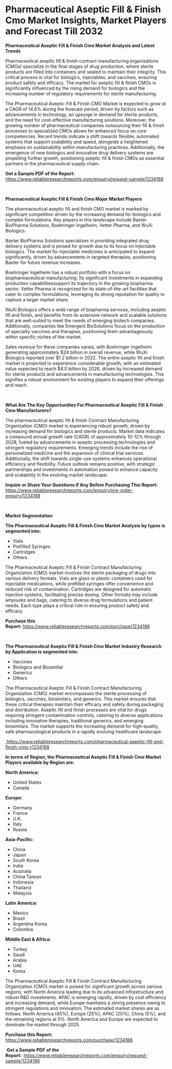 <p><h1>Pharmaceutical Aseptic Fill & Finish Cmo Market Insights, Market Players and Forecast Till 2032</h1></p><p><strong>Pharmaceutical Aseptic Fill & Finish Cmo Market Analysis and Latest Trends</strong></p>
<p><p>Pharmaceutical aseptic fill & finish contract manufacturing organizations (CMOs) specialize in the final stages of drug production, where sterile products are filled into containers and sealed to maintain their integrity. This critical process is vital for biologics, injectables, and vaccines, ensuring product safety and efficacy. The market for aseptic fill & finish CMOs is significantly influenced by the rising demand for biologics and the increasing number of regulatory requirements for sterile manufacturing.</p><p>The Pharmaceutical Aseptic Fill & Finish CMO Market is expected to grow at a CAGR of 14.6% during the forecast period, driven by factors such as advancements in technology, an upsurge in demand for sterile products, and the need for cost-effective manufacturing solutions. Moreover, the growing number of pharmaceutical companies outsourcing their fill & finish processes to specialized CMOs allows for enhanced focus on core competencies. Recent trends indicate a shift towards flexible, automated systems that support scalability and speed, alongside a heightened emphasis on sustainability within manufacturing practices. Additionally, the emergence of new biologics and innovative drug delivery systems are propelling further growth, positioning aseptic fill & finish CMOs as essential partners in the pharmaceutical supply chain.</p></p>
<p><strong>Get a Sample PDF of the Report:&nbsp;</strong> <a href="https://www.reliableresearchreports.com/enquiry/request-sample/1234188?utm_campaign=3512&utm_medium=2&utm_source=Github&utm_content=ia&utm_term=19042025&utm_id=pharmaceutical-aseptic-fill-finish-cmo">https://www.reliableresearchreports.com/enquiry/request-sample/1234188</a></p>
<p>&nbsp;</p>
<p><strong>Pharmaceutical Aseptic Fill & Finish Cmo Major Market Players</strong></p>
<p><p>The pharmaceutical aseptic fill and finish CMO market is marked by significant competition driven by the increasing demand for biologics and complex formulations. Key players in this landscape include Baxter BioPharma Solutions, Boehringer Ingelheim, Vetter Pharma, and WuXi Biologics. </p><p>Baxter BioPharma Solutions specializes in providing integrated drug delivery systems and is poised for growth due to its focus on injectable biologics. The market for injectable medicines is anticipated to expand significantly, driven by advancements in targeted therapies, positioning Baxter for future revenue increases.</p><p>Boehringer Ingelheim has a robust portfolio with a focus on biopharmaceutical manufacturing. Its significant investments in expanding production capabilitiessupport its trajectory in the growing biopharma sector. Vetter Pharma is recognized for its state-of-the-art facilities that cater to complex formulations, leveraging its strong reputation for quality to capture a larger market share.</p><p>WuXi Biologics offers a wide range of biopharma services, including aseptic fill and finish, and benefits from its extensive network and scalable solutions that are well-suited to meet the needs of emerging biotech companies. Additionally, companies like Emergent BioSolutions focus on the production of specialty vaccines and therapies, positioning them advantageously within specific niches of the market.</p><p>Sales revenue for these companies varies, with Boehringer Ingelheim generating approximately $24 billion in overall revenue, while WuXi Biologics reported over $1.2 billion in 2022. The entire aseptic fill and finish market is projected to experience considerable growth, with an estimated value expected to reach $4.0 billion by 2026, driven by increased demand for sterile products and advancements in manufacturing technologies. This signifies a robust environment for existing players to expand their offerings and reach.</p></p>
<p>&nbsp;</p>
<p><strong>What Are The Key Opportunities For Pharmaceutical Aseptic Fill & Finish Cmo Manufacturers?</strong></p>
<p><p>The pharmaceutical aseptic fill & finish Contract Manufacturing Organization (CMO) market is experiencing robust growth, driven by increasing demand for biologics and sterile products. Market data indicates a compound annual growth rate (CAGR) of approximately 10-12% through 2028, fueled by advancements in aseptic processing technologies and stringent regulatory requirements. Emerging trends include the rise of personalized medicine and the expansion of clinical trial services. Additionally, the shift towards single-use systems enhances operational efficiency and flexibility. Future outlook remains positive, with strategic partnerships and investments in automation poised to enhance capacity and scalability in the evolving market landscape.</p></p>
<p><strong>Inquire or Share Your Questions If Any Before Purchasing This Report:</strong> <a href="https://www.reliableresearchreports.com/enquiry/pre-order-enquiry/1234188?utm_campaign=3512&utm_medium=2&utm_source=Github&utm_content=ia&utm_term=19042025&utm_id=pharmaceutical-aseptic-fill-finish-cmo">https://www.reliableresearchreports.com/enquiry/pre-order-enquiry/1234188</a></p>
<p>&nbsp;</p>
<p><strong>Market Segmentation</strong></p>
<p><strong>The Pharmaceutical Aseptic Fill & Finish Cmo Market Analysis by types is segmented into:</strong></p>
<p><ul><li>Vials</li><li>Prefilled Syringes</li><li>Cartridges</li><li>Others</li></ul></p>
<p><p>The Pharmaceutical Aseptic Fill & Finish Contract Manufacturing Organization (CMO) market involves the sterile packaging of drugs into various delivery formats. Vials are glass or plastic containers used for injectable medications, while prefilled syringes offer convenience and reduced risk of contamination. Cartridges are designed for automatic injection systems, facilitating precise dosing. Other formats may include ampoules and bags, catering to diverse drug formulations and patient needs. Each type plays a critical role in ensuring product safety and efficacy.</p></p>
<p><strong>Purchase this Report:&nbsp;</strong><a href="https://www.reliableresearchreports.com/purchase/1234188?utm_campaign=3512&utm_medium=2&utm_source=Github&utm_content=ia&utm_term=19042025&utm_id=pharmaceutical-aseptic-fill-finish-cmo">https://www.reliableresearchreports.com/purchase/1234188</a></p>
<p>&nbsp;</p>
<p><strong>The Pharmaceutical Aseptic Fill & Finish Cmo Market Industry Research by Application is segmented into:</strong></p>
<p><ul><li>Vaccines</li><li>Biologics and Biosimilar</li><li>Generics</li><li>Others</li></ul></p>
<p><p>The Pharmaceutical Aseptic Fill & Finish Contract Manufacturing Organization (CMO) market encompasses the sterile processing of biologics, vaccines, biosimilars, and generics. This market ensures that these critical therapies maintain their efficacy and safety during packaging and distribution. Aseptic fill and finish processes are vital for drugs requiring stringent contamination controls, catering to diverse applications including innovative therapies, traditional generics, and emerging biosimilars. The market supports the increasing demand for high-quality, safe pharmacological products in a rapidly evolving healthcare landscape.</p></p>
<p><a href="https://www.reliableresearchreports.com/pharmaceutical-aseptic-fill-and-finish-cmo-r1234188?utm_campaign=3512&utm_medium=2&utm_source=Github&utm_content=ia&utm_term=19042025&utm_id=pharmaceutical-aseptic-fill-finish-cmo">&nbsp;https://www.reliableresearchreports.com/pharmaceutical-aseptic-fill-and-finish-cmo-r1234188</a></p>
<p><strong>In terms of Region, the Pharmaceutical Aseptic Fill & Finish Cmo Market Players available by Region are:</strong></p>
<p>
    <p> <strong> North America: </strong>
        <ul>
            <li>United States</li>
            <li>Canada</li>
        </ul>
        </p> 
    <p> <strong> Europe: </strong>
        <ul>
            <li>Germany</li>
            <li>France</li>
            <li>U.K.</li>
            <li>Italy</li>
            <li>Russia</li>
        </ul>
        </p> 
    <p> <strong> Asia-Pacific: </strong>
        <ul>
            <li>China</li>
            <li>Japan</li>
            <li>South Korea</li>
            <li>India</li>
            <li>Australia</li>
            <li>China Taiwan</li>
            <li>Indonesia</li>
            <li>Thailand</li>
            <li>Malaysia</li>
        </ul>
        </p> 
    <p> <strong> Latin America: </strong>
        <ul>
            <li>Mexico</li>
            <li>Brazil</li>
            <li>Argentina Korea</li>
            <li>Colombia</li>
        </ul>
        </p> 
    <p> <strong> Middle East & Africa: </strong>
        <ul>
            <li>Turkey</li>
            <li>Saudi</li>
            <li>Arabia</li>
            <li>UAE</li>
            <li>Korea</li>
        </ul>
    </p>
    </p>
<p><p>The Pharmaceutical Aseptic Fill & Finish Contract Manufacturing Organization (CMO) market is poised for significant growth across various regions, with North America leading due to its advanced infrastructure and robust R&D investments. APAC is emerging rapidly, driven by cost efficiency and increasing demand, while Europe maintains a strong presence owing to stringent regulations and innovation. The estimated market shares are as follows: North America (45%), Europe (25%), APAC (20%), China (5%), and the remaining regions at 5%. North America and Europe are expected to dominate the market through 2025.</p></p>
<p><strong>Purchase this Report: </strong><a href="https://www.reliableresearchreports.com/purchase/1234188?utm_campaign=3512&utm_medium=2&utm_source=Github&utm_content=ia&utm_term=19042025&utm_id=pharmaceutical-aseptic-fill-finish-cmo">https://www.reliableresearchreports.com/purchase/1234188</a></p>
<p>&nbsp;<strong>Get a Sample PDF of the Report:&nbsp;&nbsp;</strong><a href="https://www.reliableresearchreports.com/enquiry/request-sample/1234188?utm_campaign=3512&utm_medium=2&utm_source=Github&utm_content=ia&utm_term=19042025&utm_id=pharmaceutical-aseptic-fill-finish-cmo">https://www.reliableresearchreports.com/enquiry/request-sample/1234188</a></p>
<p><strong></strong></p>
<p><p></p><p></p><p></p></p>